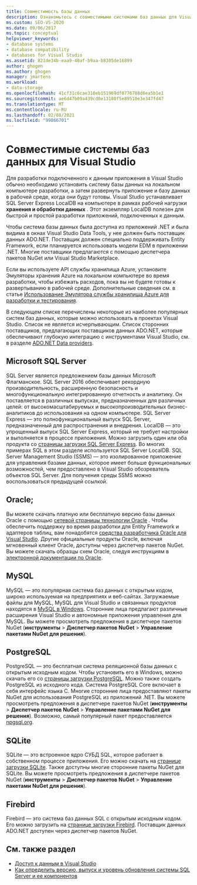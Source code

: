```yaml
---
title: Совместимость базы данных
description: Ознакомьтесь с совместимыми системами баз данных для Visual Studio, такими как Microsoft SQL Server, Oracle, MySQL, PostgreSQL, SQLite и Firebird.
ms.custom: SEO-VS-2020
ms.date: 09/06/2017
ms.topic: conceptual
helpviewer_keywords:
- database systems
- database compatibility
- databases for Visual Studio
ms.assetid: 821de34b-eaa9-40af-b9aa-b8305de16899
author: ghogen
ms.author: ghogen
manager: jmartens
ms.workload:
- data-storage
ms.openlocfilehash: 41cf31c6cae310eb151969df0776788d6ea5b1e1
ms.sourcegitcommit: ae6d47b09a439cd0e13180f5e89510e3e347fd47
ms.translationtype: MT
ms.contentlocale: ru-RU
ms.lasthandoff: 02/08/2021
ms.locfileid: "99866701"
---
```

# <a name="compatible-database-systems-for-visual-studio"></a>Совместимые системы баз данных для Visual Studio

Для разработки подключенного к данным приложения в Visual Studio обычно необходимо установить систему базы данных на локальном компьютере разработки, а затем развернуть приложение и базу данных в рабочей среде, когда они будут готовы. Visual Studio устанавливает SQL Server Express LocalDB на компьютере в рамках рабочей нагрузки **хранения и обработки данных** . Этот экземпляр LocalDB полезен для быстрой и простой разработки приложений, подключенных к данным.

Чтобы система базы данных была доступна из приложений .NET и была видима в окнах Visual Studio Data Tools, у нее должен быть поставщик данных ADO.NET. Поставщик должен специально поддерживать Entity Framework, если планируется использовать модели EDM в приложении .NET. Многие поставщики предлагаются с помощью диспетчера пакетов NuGet или Visual Studio Marketplace.

Если вы используете API службы хранилища Azure, установите Эмуляторы хранения Azure на локальном компьютере во время разработки, чтобы избежать расходов, пока вы не будете готовы к развертыванию в рабочей среде. Дополнительные сведения см. в статье [Использование Эмулятора службы хранилища Azure для разработки и тестирования](/azure/storage/common/storage-use-emulator).

В следующем списке перечислены некоторые из наиболее популярных систем баз данных, которые можно использовать в проектах Visual Studio. Список не является исчерпывающим. Список сторонних поставщиков, предлагающих поставщиков данных ADO.NET, которые обеспечивают глубокую интеграцию с инструментами Visual Studio, см. в разделе [ADO.NET Data providers](/dotnet/framework/data/adonet/data-providers).

## <a name="microsoft-sql-server"></a>Microsoft SQL Server

SQL Server является предложением базы данных Microsoft Флагманское. SQL Server 2016 обеспечивает рекордную производительность, расширенную безопасность и многофункциональную интегрированную отчетность и аналитику. Он поставляется в различных выпусках, предназначенных для различных целей: от высокомасштабируемых и высокопроизводительных бизнес-аналитиков до использования на одном компьютере. SQL Server Express — это полнофункциональный выпуск SQL Server, предназначенный для распространения и внедрения.  LocalDB — это упрощенный выпуск SQL Server Express, который не требует настройки и выполняется в процессе приложения. Можно загрузить один или оба продукта со [страницы загрузки SQL Server Express](https://www.microsoft.com/sql-server/sql-server-editions-express). Во многих примерах SQL в этом разделе используется SQL Server LocalDB. SQL Server Management Studio (SSMS) — это изолированное приложение для управления базами данных, которое имеет больше функциональных возможностей, чем предоставлено в Visual Studio обозреватель объектов SQL Server. Для получения среды SSMS можно воспользоваться предыдущей ссылкой.

## <a name="oracle"></a>Oracle;

Вы можете скачать платную или бесплатную версию базы данных Oracle с помощью [сетевой страницы технологии Oracle](https://www.oracle.com/database/technologies/oracle-database-software-downloads.html) . Чтобы обеспечить поддержку во время разработки для Entity Framework и адаптеров таблиц, вам понадобятся [средства разработчика Oracle для Visual Studio](https://www.oracle.com/database/technologies/developer-tools/visual-studio/). Другие официальные продукты Oracle, включая мгновенный клиент Oracle, доступны через диспетчер пакетов NuGet. Вы можете скачать образцы схем Oracle, следуя инструкциям в [электронной документации по Oracle](https://docs.oracle.com/cd/E11882_01/server.112/e10831/toc.htm).

## <a name="mysql"></a>MySQL

MySQL — это популярная система баз данных с открытым кодом, широко используемая на предприятиях и веб-сайтах. Загружаемые файлы для MySQL, MySQL для Visual Studio и связанных продуктов находятся в [MySQL в Windows](https://www.mysql.com/why-mysql/windows/). Сторонние лица предлагают различные расширения Visual Studio и автономные приложения управления для MySQL. Вы можете просмотреть предложения в диспетчере пакетов NuGet (**инструменты**  >  **Диспетчер пакетов NuGet**  >  **Управление пакетами NuGet для решения**).

## <a name="postgresql"></a>PostgreSQL

PostgreSQL — это бесплатная система реляционной базы данных с открытым исходным кодом. Чтобы установить его в Windows, можно скачать его со [страницы загрузки PostgreSQL](https://www.postgresql.org/download/windows/). Можно также создать PostgreSQL из исходного кода. Система PostgreSQL Core включает в себя интерфейс языка C. Многие сторонние лица предоставляют пакеты NuGet для использования PostgreSQL из приложений .NET. Вы можете просмотреть предложения в диспетчере пакетов NuGet (**инструменты**  >  **Диспетчер пакетов NuGet**  >  **Управление пакетами NuGet для решения**). Возможно, самый популярный пакет предоставляется [npgsql.org](http://www.npgsql.org).

## <a name="sqlite"></a>SQLite

SQLite — это встроенное ядро СУБД SQL, которое работает в собственном процессе приложения. Его можно скачать на [странице загрузки SQLite](https://www.sqlite.org/download.html). Также доступны многие сторонние пакеты NuGet для SQLite. Вы можете просмотреть предложения в диспетчере пакетов NuGet (**инструменты**  >  **Диспетчер пакетов NuGet**  >  **Управление пакетами NuGet для решения**).

## <a name="firebird"></a>Firebird

Firebird — это система баз данных SQL с открытым исходным кодом. Его можно загрузить на [странице загрузки Firebird](http://firebirdsql.org/en/downloads/). Поставщик данных ADO.NET доступен через диспетчер пакетов NuGet.

## <a name="see-also"></a>См. также раздел

- [Доступ к данным в Visual Studio](../data-tools/accessing-data-in-visual-studio.md)
- [Как определить версию, выпуск и уровень обновления системы SQL Server и ее компонентов](https://support.microsoft.com/help/321185/how-to-determine-the-version-edition-and-update-level-of-sql-server-an)
